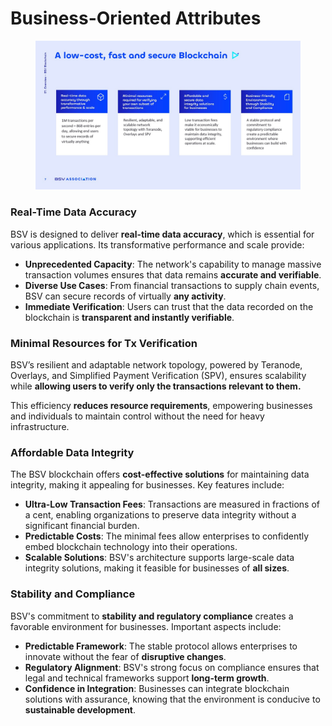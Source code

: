 # Business-Oriented Attributes

<figure><img src="../../../.gitbook/assets/Slide7.jpg" alt=""><figcaption></figcaption></figure>

### Real-Time Data Accuracy

BSV is designed to deliver **real-time data accuracy**, which is essential for various applications. Its transformative performance and scale provide:

* **Unprecedented Capacity**: The network's capability to manage massive transaction volumes ensures that data remains **accurate and verifiable**.
* **Diverse Use Cases**: From financial transactions to supply chain events, BSV can secure records of virtually **any activity**.
* **Immediate Verification**: Users can trust that the data recorded on the blockchain is **transparent and instantly verifiable**.

### Minimal Resources for Tx Verification

BSV’s resilient and adaptable network topology, powered by Teranode, Overlays, and Simplified Payment Verification (SPV), ensures scalability while **allowing users to verify only the transactions relevant to them.**&#x20;

This efficiency **reduces resource requirements**, empowering businesses and individuals to maintain control without the need for heavy infrastructure.&#x20;

### Affordable Data Integrity

The BSV blockchain offers **cost-effective solutions** for maintaining data integrity, making it appealing for businesses. Key features include:

* **Ultra-Low Transaction Fees**: Transactions are measured in fractions of a cent, enabling organizations to preserve data integrity without a significant financial burden.
* **Predictable Costs**: The minimal fees allow enterprises to confidently embed blockchain technology into their operations.
* **Scalable Solutions**: BSV's architecture supports large-scale data integrity solutions, making it feasible for businesses of **all sizes**.

### Stability and Compliance

BSV's commitment to **stability and regulatory compliance** creates a favorable environment for businesses. Important aspects include:

* **Predictable Framework**: The stable protocol allows enterprises to innovate without the fear of **disruptive changes**.
* **Regulatory Alignment**: BSV's strong focus on compliance ensures that legal and technical frameworks support **long-term growth**.
* **Confidence in Integration**: Businesses can integrate blockchain solutions with assurance, knowing that the environment is conducive to **sustainable development**.
